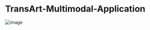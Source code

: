 # TransArt-Multimodal-Application



![image](https://github.com/user-attachments/assets/f8121c06-9c01-4df8-90c4-fa0a3365a044)
